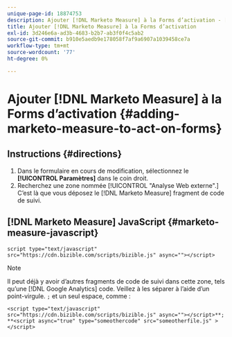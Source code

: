 ```yaml
---
unique-page-id: 18874753
description: Ajouter [!DNL Marketo Measure] à la Forms d’activation - [!DNL Marketo Measure] - Documentation du produit
title: Ajouter [!DNL Marketo Measure] à la Forms d’activation
exl-id: 3d246e6a-ad3b-4683-b2b7-ab3f0f4c5ab2
source-git-commit: b910e5aedb9e178058f7af9a6907a1039458ce7a
workflow-type: tm+mt
source-wordcount: '77'
ht-degree: 0%

---
```


# Ajouter [!DNL Marketo Measure] à la Forms d’activation {#adding-marketo-measure-to-act-on-forms}

## Instructions {#directions}

1. Dans le formulaire en cours de modification, sélectionnez le **[!UICONTROL Paramètres]** dans le coin droit.
1. Recherchez une zone nommée [!UICONTROL &quot;Analyse Web externe&quot;.] C’est là que vous déposez le [!DNL Marketo Measure] fragment de code de suivi.

## [!DNL Marketo Measure] JavaScript {#marketo-measure-javascript}

`script type="text/javascript" src="https://cdn.bizible.com/scripts/bizible.js" async=""></script>`

>[!NOTE]
>
>Il peut déjà y avoir d’autres fragments de code de suivi dans cette zone, tels qu’une [!DNL Google Analytics] code. Veillez à les séparer à l’aide d’un point-virgule. `;` et un seul espace, comme :
>
>`<script type="text/javascript" src="https://cdn.bizible.com/scripts/bizible.js" async=""></script>**; **<script async="true" type="someothercode" src="someotherfile.js" ></script>`
